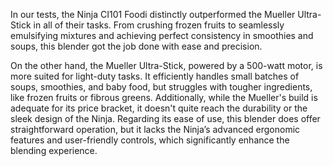In our tests, the Ninja CI101 Foodi distinctly outperformed the Mueller Ultra-Stick in all of their tasks. From crushing frozen fruits to seamlessly emulsifying mixtures and achieving perfect consistency in smoothies and soups, this blender got the job done with ease and precision. 

On the other hand, the Mueller Ultra-Stick, powered by a 500-watt motor, is more suited for light-duty tasks. It efficiently handles small batches of soups, smoothies, and baby food, but struggles with tougher ingredients, like frozen fruits or fibrous greens. Additionally, while the Mueller's build is adequate for its price bracket, it doesn't quite reach the durability or the sleek design of the Ninja. Regarding its ease of use, this blender does offer straightforward operation, but it lacks the Ninja’s advanced ergonomic features and user-friendly controls, which significantly enhance the blending experience.